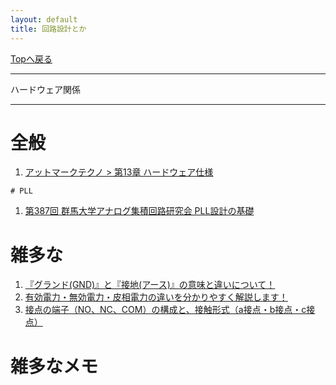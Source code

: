 ```yaml
---
layout: default
title: 回路設計とか
---
```

<!-- ---------------------------------------------------------------------------------------------------- -->
<!-- ヘッダ部 -->
<div class="column-one">
<!-- ---------------------------------------------------------------------------------------------------- -->

  [Topへ戻る](../index.md)

  --------------------------------------------------------------------------
  ハードウェア関係

  --------------------------------------------------------------------------
</div>

<!-- ---------------------------------------------------------------------------------------------------- -->
<!-- セクション -->
<div class="column-one">
<!-- ---------------------------------------------------------------------------------------------------- -->

# 全般
  <!-- left--------------------------------- -->
  <div class="column-left">

  1. <a href="https://manual.atmark-techno.com/armadillo-eva-1500/armadillo-eva-1500_product_manual_ja-1.1.0/ch13.html" target="_blank">アットマークテクノ > 第13章 ハードウェア仕様</a>	


  </div>
  <!-- right--------------------------------- -->
  <div class="column-right">

    # PLL

  1. <a href="https://kobaweb.ei.st.gunma-u.ac.jp/lecture/20190723_motozawa.pdf" target="_blank">第387回 群馬大学アナログ集積回路研究会 PLL設計の基礎</a>	

  </div>
</div>



<!-- ---------------------------------------------------------------------------------------------------- -->
<!-- セクション -->
<div class="column-one">
<!-- ---------------------------------------------------------------------------------------------------- -->

  # 雑多な
  <!-- left--------------------------------- -->
  <div class="column-left">
  </div>

  1. <a href="https://detail-infomation.com/ground-and-earth/" target="_blank">『グランド(GND)』と『接地(アース)』の意味と違いについて！</a>	
  1. <a href="https://detail-infomation.com/difference-of-power/" target="_blank">有効電力・無効電力・皮相電力の違いを分かりやすく解説します！</a>	
  1. <a href="https://faq.fa.omron.co.jp/tech/s/article/faq04785" target="_blank">接点の端子（NO、NC、COM）の構成と、接触形式（a接点・b接点・c接点）</a>	
  <!-- right--------------------------------- -->
  <div class="column-right">
  </div>
</div>




<!-- ---------------------------------------------------------------------------------------------------- -->
<!-- セクション -->
<div class="column-one">
<!-- ---------------------------------------------------------------------------------------------------- -->

  # 雑多なメモ
  <!-- left--------------------------------- -->
  <div class="column-left">
  </div>
  </div>
  <!-- right--------------------------------- -->
  <div class="column-right">
  </div>
</div>
